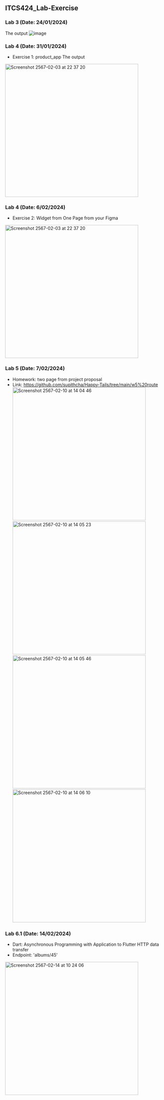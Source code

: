 ## ITCS424_Lab-Exercise

### Lab 3 (Date: 24/01/2024)
The output
![image](https://github.com/supithcha/ITCS424_Lab-Exercise/assets/106173639/6f86ff6f-2157-4203-bda0-f8654bc2a029)

### Lab 4 (Date: 31/01/2024) 
- Exercise 1: product_app
The output
<img width="428" alt="Screenshot 2567-02-03 at 22 37 20" src="https://github.com/supithcha/ITCS424_Lab-Exercise/assets/106173639/8dadad40-5422-4fc2-b562-a95a9eb4245a">

### Lab 4 (Date: 6/02/2024) 
- Exercise 2: Widget from One Page from your Figma
<img width="428" alt="Screenshot 2567-02-03 at 22 37 20" src="https://github.com/supithcha/Happy-Tails/assets/106173639/7a2fed38-2af2-41cf-8772-a5768af70a06">

### Lab 5 (Date: 7/02/2024)
- Homework: two page from project proposal <br>
- Link: https://github.com/supithcha/Happy-Tails/tree/main/w5%20route <br>
<img width="428" alt="Screenshot 2567-02-10 at 14 04 46" src="https://github.com/supithcha/ITCS424_Lab-Exercise/assets/106173639/501bd8be-5635-44f8-bf98-79a732923c8c"> <br>
<img width="428" alt="Screenshot 2567-02-10 at 14 05 23" src="https://github.com/supithcha/ITCS424_Lab-Exercise/assets/106173639/557c231c-fe13-4758-a51e-d9770a343e32"> <br>
<img width="428" alt="Screenshot 2567-02-10 at 14 05 46" src="https://github.com/supithcha/ITCS424_Lab-Exercise/assets/106173639/2203ee20-c659-46eb-a329-8d4aa49cea5c"> <br>
<img width="428" alt="Screenshot 2567-02-10 at 14 06 10" src="https://github.com/supithcha/ITCS424_Lab-Exercise/assets/106173639/77a809ea-f469-4bce-8842-27b8e3fa3682"> <br>

### Lab 6.1 (Date: 14/02/2024)
- Dart: Asynchronous Programming with Application to Flutter HTTP data transfer
- Endpoint: 'albums/45'
<img width="428" alt="Screenshot 2567-02-14 at 10 24 06" src="https://github.com/supithcha/ITCS424_Lab-Exercise/assets/106173639/9d806bd5-b5bb-4c2c-b866-5c854a61e6f6">

